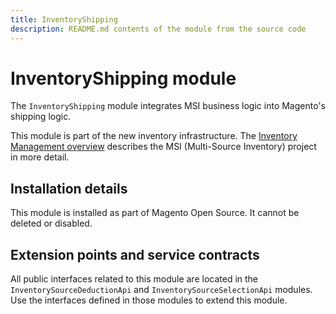 ```yaml
---
title: InventoryShipping
description: README.md contents of the module from the source code
---
```


# InventoryShipping module

The `InventoryShipping` module integrates MSI business logic into Magento's shipping logic.

This module is part of the new inventory infrastructure. The
[Inventory Management overview](https://developer.adobe.com/commerce/webapi/rest/inventory/index.html)
describes the MSI (Multi-Source Inventory) project in more detail.

## Installation details

This module is installed as part of Magento Open Source. It cannot be deleted or disabled.

## Extension points and service contracts

All public interfaces related to this module are located in the `InventorySourceDeductionApi` and
`InventorySourceSelectionApi` modules.
Use the interfaces defined in those modules to extend this module.
